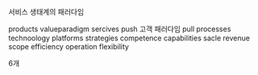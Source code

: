 서비스 생태계의 패러다임

products valueparadigm sercives
push 고객 패러다임 pull
processes technoology platforms
strategies competence capabilities
sacle revenue scope
efficiency operation flexibility

6개